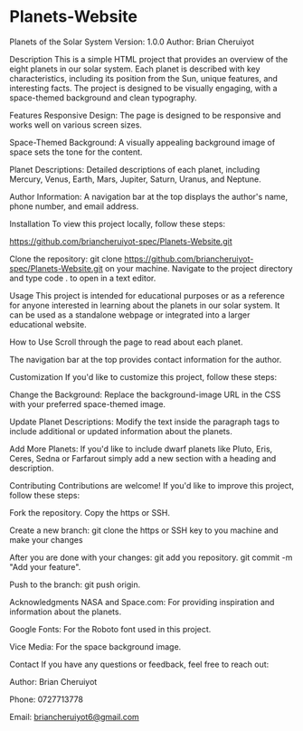 # Planets-Website
Planets of the Solar System
Version: 1.0.0
Author: Brian Cheruiyot

Description
This is a simple HTML project that provides an overview of the eight planets in our solar system. Each planet is described with key characteristics, including its position from the Sun, unique features, and interesting facts. The project is designed to be visually engaging, with a space-themed background and clean typography.

Features
Responsive Design: The page is designed to be responsive and works well on various screen sizes.

Space-Themed Background: A visually appealing background image of space sets the tone for the content.

Planet Descriptions: Detailed descriptions of each planet, including Mercury, Venus, Earth, Mars, Jupiter, Saturn, Uranus, and Neptune.

Author Information: A navigation bar at the top displays the author's name, phone number, and email address.

Installation
To view this project locally, follow these steps:

https://github.com/briancheruiyot-spec/Planets-Website.git

Clone the repository:
git clone https://github.com/briancheruiyot-spec/Planets-Website.git on your machine.
Navigate to the project directory and type code . to open in a text editor.

Usage
This project is intended for educational purposes or as a reference for anyone interested in learning about the planets in our solar system. It can be used as a standalone webpage or integrated into a larger educational website.

How to Use
Scroll through the page to read about each planet.

The navigation bar at the top provides contact information for the author.

Customization
If you'd like to customize this project, follow these steps:

Change the Background: Replace the background-image URL in the CSS with your preferred space-themed image.

Update Planet Descriptions: Modify the text inside the paragraph tags to include additional or updated information about the planets.

Add More Planets: If you'd like to include dwarf planets like Pluto, Eris, Ceres, Sedna or Farfarout simply add a new section with a heading and description.

Contributing
Contributions are welcome! If you'd like to improve this project, follow these steps:

Fork the repository.
Copy the https or SSH.

Create a new branch:
git clone the https or SSH key to you machine and make your changes

After you are done with your changes:
git add you repository.
git commit -m "Add your feature".

Push to the branch:
git push origin.

Acknowledgments
NASA and Space.com: For providing inspiration and information about the planets.

Google Fonts: For the Roboto font used in this project.

Vice Media: For the space background image.

Contact
If you have any questions or feedback, feel free to reach out:

Author: Brian Cheruiyot

Phone: 0727713778

Email: briancheruiyot6@gmail.com
